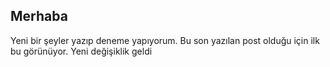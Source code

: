 ## Merhaba
Yeni bir şeyler yazıp deneme yapıyorum.
Bu son yazılan post olduğu için ilk bu görünüyor.
Yeni değişiklik geldi
